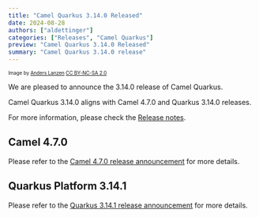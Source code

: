 ```yaml
---
title: "Camel Quarkus 3.14.0 Released"
date: 2024-08-28
authors: ["aldettinger"]
categories: ["Releases", "Camel Quarkus"]
preview: "Camel Quarkus 3.14.0 Released"
summary: "Camel Quarkus 3.14.0 release"
---
```


<sub><sup>Image by <a href="https://www.flickr.com/photos/lanzen/5984113332">Anders Lanzen</a> <a href="https://creativecommons.org/licenses/by-nc-sa/2.0">CC BY-NC-SA 2.0</a></sup></sub>

We are pleased to announce the 3.14.0 release of Camel Quarkus.

Camel Quarkus 3.14.0 aligns with Camel 4.7.0 and Quarkus 3.14.0 releases.

For more information, please check the [Release notes](/releases/q-3.14.0/).

## Camel 4.7.0

Please refer to the [Camel 4.7.0 release announcement](/blog/2024/07/camel47-whatsnew/) for more details.

## Quarkus Platform 3.14.1

Please refer to the [Quarkus 3.14.1 release announcement](https://quarkus.io/blog/quarkus-3-14-1-released/) for more details.
